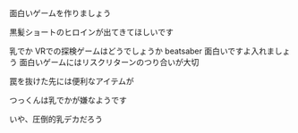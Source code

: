 面白いゲームを作りましょう



黒髪ショートのヒロインが出てきてほしいです



乳でか
VRでの探検ゲームはどうでしょうか
beatsaber 面白いですよ入れましょう
面白いゲームにはリスクリターンのつり合いが大切

罠を抜けた先には便利なアイテムが

つっくんは乳でかが嫌なようです

いや、圧倒的乳デカだろう


